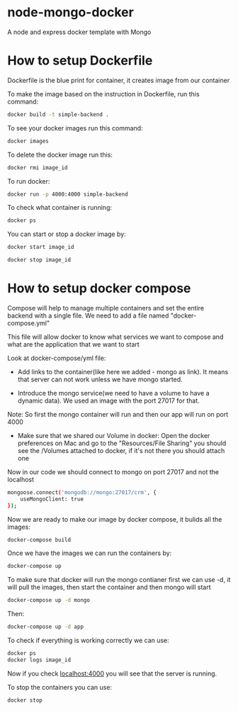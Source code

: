 # node-mongo-docker
A node and express docker template with Mongo


# How to setup Dockerfile
Dockerfile is the blue print for container, it creates image from our container

To make the image based on the instruction in Dockerfile, run this command: 
```bash
docker build -t simple-backend .
```

To see your docker images run this command: 
```bash
docker images
```

To delete the docker image run this:
```bash
docker rmi image_id
```

To run docker: 
```bash
docker run -p 4000:4000 simple-backend
```

To check what container is running: 
```bash
docker ps
```

You can start or stop a docker image by:
```bash
docker start image_id
```

```bash
docker stop image_id
```

# How to setup docker compose

Compose will help to manage multiple containers and set the entire backend with a single file. We need to add a file named "docker-compose.yml"

This file will allow docker to know what services we want to compose and what are the application that we want to start

Look at docker-compose/yml file:

  - Add links to the container(like here we added - mongo as link). It means that server can not work unless we have mongo started.

  - Introduce the mongo service(we need to have a volume to have a dynamic data). We used an image with the port 27017 for that.

Note: So first the mongo container will run and then our app will run on port 4000

  - Make sure that we shared our Volume in docker:
    Open the docker preferences on Mac and go to the "Resources/File Sharing" you should see the /Volumes attached to docker, if it's not there you should attach one

Now in our code we should connect to mongo on port 27017 and not the localhost

```bash
mongoose.connect('mongodb://mongo:27017/crm', {
    useMongoClient: true
});
```
Now we are ready to make our image by docker compose, it bulids all the images:
```bash 
docker-compose build
```
Once we have the images we can run the containers by:
```bash
docker-compose up
```

To make sure that docker will run the mongo contianer first we can use -d, it will pull the images, then start the container and then mongo will start
```bash
docker-compose up -d mongo 
```

Then:
```bash
docker-compose up -d app
```

To check if everything is working correctly we can use:
```bash
docker ps
docker logs image_id
```
Now if you check [localhost:4000](http://localhost:4000/) you will see that the server is running.

To stop the containers you can use:
```bash
docker stop
```